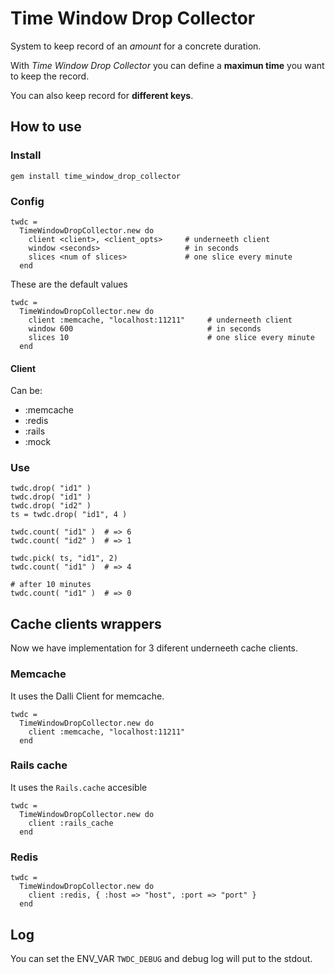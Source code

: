 # Time Window Drop Collector

System to keep record of an _amount_ for a concrete duration.

With _Time Window Drop Collector_ you can define a **maximun time** you want to keep the record.

You can also keep record for **different keys**.

## How to use

### Install

    gem install time_window_drop_collector

### Config

    twdc =
      TimeWindowDropCollector.new do
        client <client>, <client_opts>     # underneeth client
        window <seconds>                   # in seconds
        slices <num of slices>             # one slice every minute
      end

These are the default values

    twdc =
      TimeWindowDropCollector.new do
        client :memcache, "localhost:11211"     # underneeth client
        window 600                              # in seconds
        slices 10                               # one slice every minute
      end

#### Client
Can be:

* :memcache
* :redis
* :rails
* :mock

### Use

    twdc.drop( "id1" )
    twdc.drop( "id1" )
    twdc.drop( "id2" )
    ts = twdc.drop( "id1", 4 )

    twdc.count( "id1" )  # => 6
    twdc.count( "id2" )  # => 1

    twdc.pick( ts, "id1", 2)
    twdc.count( "id1" )  # => 4

    # after 10 minutes
    twdc.count( "id1" )  # => 0

## Cache clients wrappers

Now we have implementation for 3 diferent underneeth cache clients.

### Memcache

It uses the Dalli Client for memcache.

    twdc =
      TimeWindowDropCollector.new do
        client :memcache, "localhost:11211"
      end

### Rails cache

It uses the `Rails.cache` accesible

    twdc =
      TimeWindowDropCollector.new do
        client :rails_cache
      end


### Redis

    twdc =
      TimeWindowDropCollector.new do
        client :redis, { :host => "host", :port => "port" }
      end

## Log

You can set the ENV_VAR `TWDC_DEBUG` and debug log will put to the stdout.
